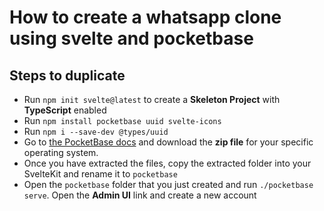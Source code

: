 # How to create a whatsapp clone using svelte and pocketbase

## Steps to duplicate

- Run `npm init svelte@latest` to create a **Skeleton Project** with **TypeScript** enabled
- Run `npm install pocketbase uuid svelte-icons`
- Run `npm i --save-dev @types/uuid`
- Go to [the PocketBase docs](https://pocketbase.io/docs/) and download the **zip file** for your specific operating system.
- Once you have extracted the files, copy the extracted folder into your SvelteKit and rename it to `pocketbase`
- Open the `pocketbase` folder that you just created and run `./pocketbase serve`. Open the **Admin UI** link and create a new account
